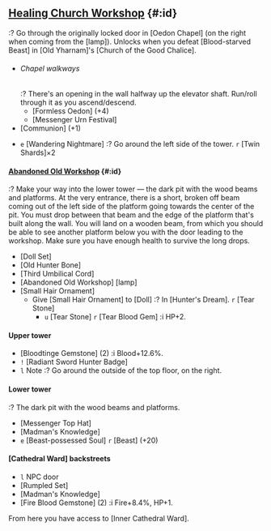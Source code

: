 ## [Healing Church Workshop](@) {#:id}
:? Go through the originally locked door in [Oedon Chapel] (on the right when coming from the [lamp]).
Unlocks when you defeat [Blood-starved Beast] in [Old Yharnam]'s [Church of the Good Chalice].

+ ###### Chapel walkways
  :? There's an opening in the wall halfway up the elevator shaft. Run/roll through it as you ascend/descend.
  - [Formless Oedon] (+4)
  - [Messenger Urn Festival]
+ [Communion] (+1)
- `e` [Wandering Nightmare]
  :? Go around the left side of the tower.
  `r` [Twin Shards]×2

#### [Abandoned Old Workshop](@) {#:id}
:? Make your way into the lower tower — the dark pit with the wood beams and platforms. At the very entrance, there is a short, broken off beam coming out of the left side of the platform going towards the center of the pit. You must drop between that beam and the edge of the platform that's built along the wall. You will land on a wooden beam, from which you should be able to see another platform below you with the door leading to the workshop. Make sure you have enough health to survive the long drops.
- [Doll Set]
- [Old Hunter Bone]
- [Third Umbilical Cord]
- [Abandoned Old Workshop] [lamp]
- [Small Hair Ornament]
  - Give [Small Hair Ornament] to [Doll]
    :? In [Hunter's Dream].
    `r` [Tear Stone]
    - `u` [Tear Stone]
      `r` [Tear Blood Gem]
      :i HP+2.

#### Upper tower
- [Bloodtinge Gemstone] (2)
  :i Blood+12.6%.
- `!` [Radiant Sword Hunter Badge]
- `l` Note
  :? Go around the outside of the top floor, on the right.

#### Lower tower
:? The dark pit with the wood beams and platforms.
- [Messenger Top Hat]
- [Madman's Knowledge]
- `e` [Beast-possessed Soul]
  `r` [Beast] (+20)

#### [Cathedral Ward] backstreets
- `l` NPC door
- [Rumpled Set]
- [Madman's Knowledge]
- [Fire Blood Gemstone] (2)
  :i Fire+8.4%, HP+1.
  
From here you have access to [Inner Cathedral Ward].